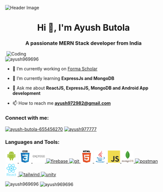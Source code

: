 ![Header Image](https://user-images.githubusercontent.com/10498744/210012254-234538ff-d198-48aa-8964-37e6fd45d227.gif)
<h1 align="center">Hi 👋, I'm Ayush Butola</h1>
<h3 align="center">A passionate MERN Stack developer from India</h3>
<img align="right" alt="Coding" width="500"  src="https://camo.githubusercontent.com/91267456d2b3f62869c57ea29897d839b53e0055e8132d9b734b3b0b214fb8fd/68747470733a2f2f6d792d706f7274666f6c696f2d70726f6a656374732e6e65746c6966792e6170702f7374617469632f6d656469612f4d656e6174776f726b2e36623164333166343664636163313039656130382e676966" />

<p align="left"> <img src="https://komarev.com/ghpvc/?username=ayush969696&label=Profile%20views&color=0e75b6&style=flat" alt="ayush969696" /> </p>

- 🔭 I’m currently working on [Forma Scholar](https://github.com/formascholar0007/FormaScholar)

- 🌱 I’m currently learning **ExpressJs and MongoDB**

- 💬 Ask me about **ReactJS, ExpressJS, MongoDB and Android App development**

- 📫 How to reach me **ayush972982@gmail.com**

<h3 align="left">Connect with me:</h3>
<p align="left">
<a href="https://linkedin.com/in/ayush-butola-655456270" target="blank"><img align="center" src="https://raw.githubusercontent.com/rahuldkjain/github-profile-readme-generator/master/src/images/icons/Social/linked-in-alt.svg" alt="ayush-butola-655456270" height="30" width="40" /></a>
<a href="https://auth.geeksforgeeks.org/user/ayush977777" target="blank"><img align="center" src="https://raw.githubusercontent.com/rahuldkjain/github-profile-readme-generator/master/src/images/icons/Social/geeks-for-geeks.svg" alt="ayush977777" height="30" width="40" /></a>
</p>

<h3 align="left">Languages and Tools:</h3>
<p align="left"> <a href="https://developer.android.com" target="_blank" rel="noreferrer"> <img src="https://raw.githubusercontent.com/devicons/devicon/master/icons/android/android-original-wordmark.svg" alt="android" width="40" height="40"/> </a> <a href="https://www.w3schools.com/css/" target="_blank" rel="noreferrer"> <img src="https://raw.githubusercontent.com/devicons/devicon/master/icons/css3/css3-original-wordmark.svg" alt="css3" width="40" height="40"/> </a> <a href="https://expressjs.com" target="_blank" rel="noreferrer"> <img src="https://raw.githubusercontent.com/devicons/devicon/master/icons/express/express-original-wordmark.svg" alt="express" width="40" height="40"/> </a> <a href="https://firebase.google.com/" target="_blank" rel="noreferrer"> <img src="https://www.vectorlogo.zone/logos/firebase/firebase-icon.svg" alt="firebase" width="40" height="40"/> </a> <a href="https://git-scm.com/" target="_blank" rel="noreferrer"> <img src="https://www.vectorlogo.zone/logos/git-scm/git-scm-icon.svg" alt="git" width="40" height="40"/> </a> <a href="https://www.w3.org/html/" target="_blank" rel="noreferrer"> <img src="https://raw.githubusercontent.com/devicons/devicon/master/icons/html5/html5-original-wordmark.svg" alt="html5" width="40" height="40"/> </a> <a href="https://www.java.com" target="_blank" rel="noreferrer"> <img src="https://raw.githubusercontent.com/devicons/devicon/master/icons/java/java-original.svg" alt="java" width="40" height="40"/> </a> <a href="https://developer.mozilla.org/en-US/docs/Web/JavaScript" target="_blank" rel="noreferrer"> <img src="https://raw.githubusercontent.com/devicons/devicon/master/icons/javascript/javascript-original.svg" alt="javascript" width="40" height="40"/> </a> <a href="https://www.mongodb.com/" target="_blank" rel="noreferrer"> <img src="https://raw.githubusercontent.com/devicons/devicon/master/icons/mongodb/mongodb-original-wordmark.svg" alt="mongodb" width="40" height="40"/> </a> <a href="https://postman.com" target="_blank" rel="noreferrer"> <img src="https://www.vectorlogo.zone/logos/getpostman/getpostman-icon.svg" alt="postman" width="40" height="40"/> </a> <a href="https://reactjs.org/" target="_blank" rel="noreferrer"> <img src="https://raw.githubusercontent.com/devicons/devicon/master/icons/react/react-original-wordmark.svg" alt="react" width="40" height="40"/> </a> <a href="https://tailwindcss.com/" target="_blank" rel="noreferrer"> <img src="https://www.vectorlogo.zone/logos/tailwindcss/tailwindcss-icon.svg" alt="tailwind" width="40" height="40"/> </a> <a href="https://unity.com/" target="_blank" rel="noreferrer"> <img src="https://www.vectorlogo.zone/logos/unity3d/unity3d-icon.svg" alt="unity" width="40" height="40"/> </a> </p>

<p><img align="left" src="https://github-readme-stats.vercel.app/api/top-langs?username=ayush969696&show_icons=true&locale=en&layout=compact" alt="ayush969696" /></p>

<p>&nbsp;<img align="center" src="https://github-readme-stats.vercel.app/api?username=ayush969696&show_icons=true&locale=en" alt="ayush969696" /></p>
